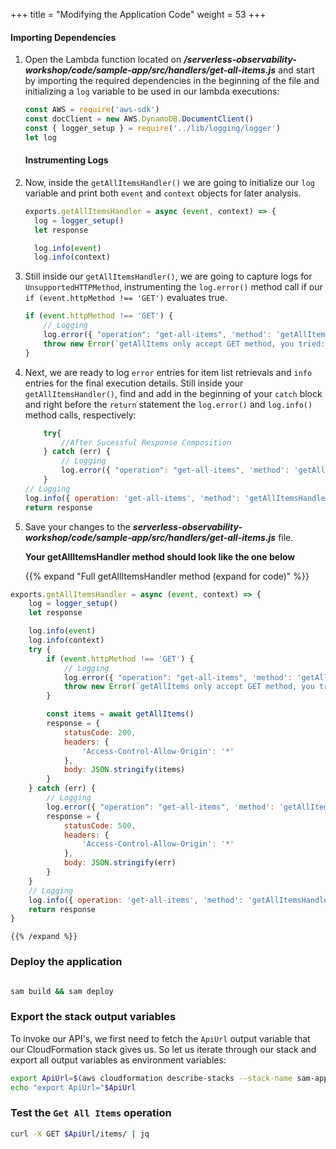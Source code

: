 +++
title = "Modifying the Application Code"
weight = 53
+++

#### Importing Dependencies

1. Open the Lambda function located on ***/serverless-observability-workshop/code/sample-app/src/handlers/get-all-items.js*** and start by importing the required dependencies in the beginning of the file and initializing a `log` variable to be used in our lambda executions:

    ```javascript
    const AWS = require('aws-sdk')
    const docClient = new AWS.DynamoDB.DocumentClient()
    const { logger_setup } = require('../lib/logging/logger')
    let log
    ```

    #### Instrumenting Logs 

1. Now, inside the `getAllItemsHandler()` we are going to initialize our `log` variable and print both `event` and `context` objects for later analysis.

    ```javascript
    exports.getAllItemsHandler = async (event, context) => {
      log = logger_setup()
      let response

      log.info(event)
      log.info(context)
    ```

1. Still inside our `getAllItemsHandler()`, we are going to capture logs for `UnsupportedHTTPMethod`, instrumenting the `log.error()` method call if our `if (event.httpMethod !== 'GET')` evaluates true.

    ```javascript
    if (event.httpMethod !== 'GET') {
        // Logging
        log.error({ "operation": "get-all-items", 'method': 'getAllItemsHandler', "details": `getAllItems only accept GET method, you tried: ${event.httpMethod}` })
        throw new Error(`getAllItems only accept GET method, you tried: ${event.httpMethod}`)
    }
    ```

1. Next, we are ready to log `error` entries for item list retrievals and `info` entries for the final execution details. Still inside your `getAllItemsHandler()`, find and add in the beginning of your `catch` block and right before the `return` statement the `log.error()` and `log.info()` method calls, respectively:

    ```javascript
        try{
            //After Sucessful Response Composition
        } catch (err) {
            // Logging
            log.error({ "operation": "get-all-items", 'method': 'getAllItemsHandler', "details": err })
        }
    // Logging
    log.info({ operation: 'get-all-items', 'method': 'getAllItemsHandler', eventPath: event.path, statusCode: response.statusCode, body: JSON.parse(response.body) })
    return response
    ```

1. Save your changes to the ***serverless-observability-workshop/code/sample-app/src/handlers/get-all-items.js*** file.

    **Your getAllItemsHandler method should look like the one below**

    {{% expand "Full getAllItemsHandler method (expand for code)" %}}
  ```javascript
  exports.getAllItemsHandler = async (event, context) => {
      log = logger_setup()
      let response

      log.info(event)
      log.info(context)
      try {
          if (event.httpMethod !== 'GET') {
              // Logging
              log.error({ "operation": "get-all-items", 'method': 'getAllItemsHandler', "details": `getAllItems only accept GET method, you tried: ${event.httpMethod}` })
              throw new Error(`getAllItems only accept GET method, you tried: ${event.httpMethod}`)
          }

          const items = await getAllItems()
          response = {
              statusCode: 200,
              headers: {
                  'Access-Control-Allow-Origin': '*'
              },
              body: JSON.stringify(items)
          }
      } catch (err) {
          // Logging
          log.error({ "operation": "get-all-items", 'method': 'getAllItemsHandler', "details": err })
          response = {
              statusCode: 500,
              headers: {
                  'Access-Control-Allow-Origin': '*'
              },
              body: JSON.stringify(err)
          }
      }
      // Logging
      log.info({ operation: 'get-all-items', 'method': 'getAllItemsHandler', eventPath: event.path, statusCode: response.statusCode, body: JSON.parse(response.body) })
      return response
  }
  ```
    {{% /expand %}}

### Deploy the application

```sh

sam build && sam deploy

```

### Export the stack output variables

To invoke our API's, we first need to fetch the `ApiUrl` output variable that our CloudFormation stack gives us. So let us iterate through our stack and export all output variables as environment variables:

```sh
export ApiUrl=$(aws cloudformation describe-stacks --stack-name sam-app --output json | jq '.Stacks[].Outputs[] | select(.OutputKey=="ApiUrl") | .OutputValue' | sed -e 's/^"//'  -e 's/"$//')
echo "export ApiUrl="$ApiUrl
```

### Test the `Get All Items` operation

```sh
curl -X GET $ApiUrl/items/ | jq
```
